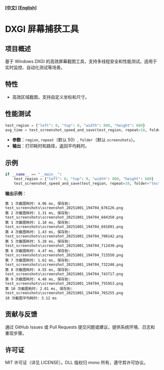**[[中文]][readme_zh]** **[[English]][readme_en]**

# DXGI 屏幕捕获工具

## 项目概述

基于 Windows DXGI 的高效屏幕截图工具，支持多线程安全和性能测试。适用于实时监控、自动化测试等场景。

## 特性

- 高效区域截图，支持自定义坐标和尺寸。

## 性能测试
```python
test_region = {"left": 0, "top": 0, "width": 800, "height": 600}
avg_time = test_screenshot_speed_and_save(test_region, repeat=10, folder="test_screenshots")
```

- **参数**：`region`, `repeat`（默认 50）, `folder`（默认 `screenshots`）。
- **输出**：打印耗时和路径，返回平均耗时。

## 示例
```python
if __name__ == "__main__":
    test_region = {"left": 0, "top": 0, "width": 800, "height": 600}
    test_screenshot_speed_and_save(test_region, repeat=10, folder="test_screenshots")
```

**输出示例**：
```
第 1 次截图耗时: 4.96 ms, 保存到: test_screenshots\screenshot_20251001_194704_676126.png
第 2 次截图耗时: 1.31 ms, 保存到: test_screenshots\screenshot_20251001_194704_684350.png
第 3 次截图耗时: 1.10 ms, 保存到: test_screenshots\screenshot_20251001_194704_691891.png
第 4 次截图耗时: 1.43 ms, 保存到: test_screenshots\screenshot_20251001_194704_700142.png
第 5 次截图耗时: 5.28 ms, 保存到: test_screenshots\screenshot_20251001_194704_712430.png
第 6 次截图耗时: 4.47 ms, 保存到: test_screenshots\screenshot_20251001_194704_723550.png
第 7 次截图耗时: 1.62 ms, 保存到: test_screenshots\screenshot_20251001_194704_732248.png
第 8 次截图耗时: 4.55 ms, 保存到: test_screenshots\screenshot_20251001_194704_743717.png
第 9 次截图耗时: 4.48 ms, 保存到: test_screenshots\screenshot_20251001_194704_755953.png
第 10 次截图耗时: 2.01 ms, 保存到: test_screenshots\screenshot_20251001_194704_765255.png
10 次截图平均耗时: 3.12 ms
```

## 贡献与反馈

通过 GitHub Issues 或 Pull Requests 提交问题或建议，提供系统环境、日志和重现步骤。

## 许可证

MIT 许可证（详见 LICENSE）。DLL 版权归 mono 所有，遵守其许可协议。


[readme_zh]: /docs/zh/README.md
[readme_en]: /docs/en/README.md
